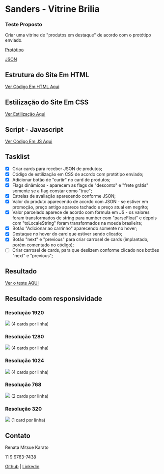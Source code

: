 # Sanders - Vitrine Brilia

### Teste Proposto

Criar uma vitrine de "produtos em destaque" de acordo com o protótipo enviado.

[Protótipo](https://www.figma.com/file/9qC8KZW0W1qhNsPCgVFvut/Teste-vitrine-brilia?node-id=0%3A1)

[JSON](https://rafaeljk.com.br/testes/dev/json_product.json)

## Estrutura do Site Em HTML

[Ver Código Em HTML Aqui](https://github.com/rmkarato/sanders-test/blob/main/src/index.html)

## Estilização do Site Em CSS

[Ver Estilização Aqui](https://github.com/rmkarato/sanders-test/blob/main/src/index.css)

## Script - Javascript

[Ver Código Em JS Aqui](https://github.com/rmkarato/sanders-test/blob/main/src/index.js)

## Tasklist

- [x] Criar cards para receber JSON de produtos;
- [x] Código de estilização em CSS de acordo com protótipo enviado;
- [x] Adicionar botão de "curtir" no card de produtos;
- [x] Flags dinâmicos - aparecem as flags de "desconto" e "frete grátis" somente se a flag constar como "true";
- [x] Estrelas de avaliação aparecendo conforme JSON; 
- [x] Valor do produto aparecendo de acordo com JSON - se estiver em promoção, preço antigo aparece tachado e preço  atual em negrito;
- [x] Valor parcelado aparece de acordo com fórmula em JS - os valores foram transformados de string para number com "parseFloat" e depois com "toLocaleString" foram transformados na moeda brasileira;  
- [x] Botão "Adicionar ao carrinho" aparecendo somente no hover;
- [x] Destaque no hover do card que estiver sendo clicado; 
- [x] Botão "next" e "previous" para criar carrosel de cards (implantado, porém comentado no código);
- [ ] Criar carrosel de cards, para que deslizem conforme clicado nos botões "next" e "previous";

## Resultado
[Ver o teste AQUI](https://rmkarato.github.io/sanders-test/)

## Resultado com responsividade

### Resolução 1920
![](https://github.com/rmkarato/sanders-test/blob/main/imgs/1920.png?w=512)
(4 cards por linha)

### Resolução 1280
![](https://github.com/rmkarato/sanders-test/blob/main/imgs/1280.png?w=512)
(4 cards por linha)

### Resolução 1024
![](https://github.com/rmkarato/sanders-test/blob/main/imgs/1024.png?w=512)
(4 cards por linha)

### Resolução 768
![](https://github.com/rmkarato/sanders-test/blob/main/imgs/768.png?w=512)
(2 cards por linha)

### Resolução 320
![](https://github.com/rmkarato/sanders-test/blob/main/imgs/320.png?w=512)
(1 card por linha)

## Contato

Renata Mitsue Karato

11 9 9763-7438

[Github](https://github.com/rmkarato) | [Linkedin](https://www.linkedin.com/in/rmkarato/)
